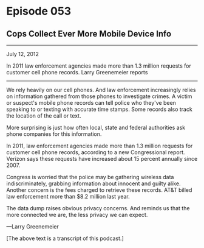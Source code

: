 # Episode 053

## Cops Collect Ever More Mobile Device Info

---

July 12, 2012

In 2011 law enforcement agencies made more than 1.3 million requests for customer cell phone records. Larry Greenemeier reports

---

We rely heavily on our cell phones. And law enforcement increasingly relies on information gathered from those phones to investigate crimes. A victim or suspect's mobile phone records can tell police who they've been speaking to or texting with accurate time stamps. Some records also track the location of the call or text.

More surprising is just how often local, state and federal authorities ask phone companies for this information.

In 2011, law enforcement agencies made more than 1.3 million requests for customer cell phone records, according to a new Congressional report. Verizon says these requests have increased about 15 percent annually since 2007.

Congress is worried that the police may be gathering wireless data indiscriminately, grabbing information about innocent and guilty alike. Another concern is the fees charged to retrieve these records. AT&T billed law enforcement more than $8.2 million last year.

The data dump raises obvious privacy concerns. And reminds us that the more connected we are, the less privacy we can expect.

—Larry Greenemeier

[The above text is a transcript of this podcast.]

